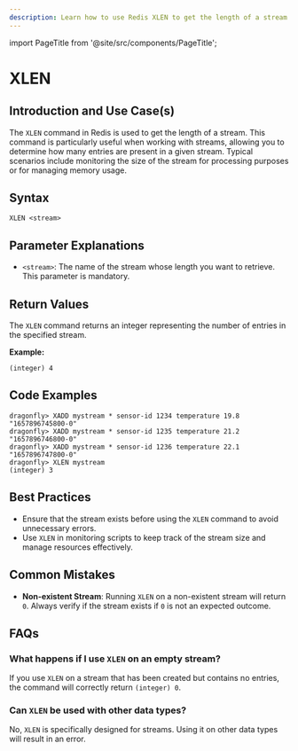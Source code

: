 ```yaml
---
description: Learn how to use Redis XLEN to get the length of a stream.
---
```


import PageTitle from '@site/src/components/PageTitle';

# XLEN

<PageTitle title="Redis XLEN Explained (Better Than Official Docs)" />

## Introduction and Use Case(s)

The `XLEN` command in Redis is used to get the length of a stream. This command is particularly useful when working with streams, allowing you to determine how many entries are present in a given stream. Typical scenarios include monitoring the size of the stream for processing purposes or for managing memory usage.

## Syntax

```cli
XLEN <stream>
```

## Parameter Explanations

- `<stream>`: The name of the stream whose length you want to retrieve. This parameter is mandatory.

## Return Values

The `XLEN` command returns an integer representing the number of entries in the specified stream.

**Example:**

```cli
(integer) 4
```

## Code Examples

```cli
dragonfly> XADD mystream * sensor-id 1234 temperature 19.8
"1657896745800-0"
dragonfly> XADD mystream * sensor-id 1235 temperature 21.2
"1657896746800-0"
dragonfly> XADD mystream * sensor-id 1236 temperature 22.1
"1657896747800-0"
dragonfly> XLEN mystream
(integer) 3
```

## Best Practices

- Ensure that the stream exists before using the `XLEN` command to avoid unnecessary errors.
- Use `XLEN` in monitoring scripts to keep track of the stream size and manage resources effectively.

## Common Mistakes

- **Non-existent Stream**: Running `XLEN` on a non-existent stream will return `0`. Always verify if the stream exists if `0` is not an expected outcome.

## FAQs

### What happens if I use `XLEN` on an empty stream?

If you use `XLEN` on a stream that has been created but contains no entries, the command will correctly return `(integer) 0`.

### Can `XLEN` be used with other data types?

No, `XLEN` is specifically designed for streams. Using it on other data types will result in an error.
